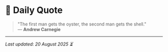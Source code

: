# 📜 Daily Quote

> "The first man gets the oyster, the second man gets the shell."  
> — **Andrew Carnegie**

---

_Last updated: 20 August 2025 ⏳_
